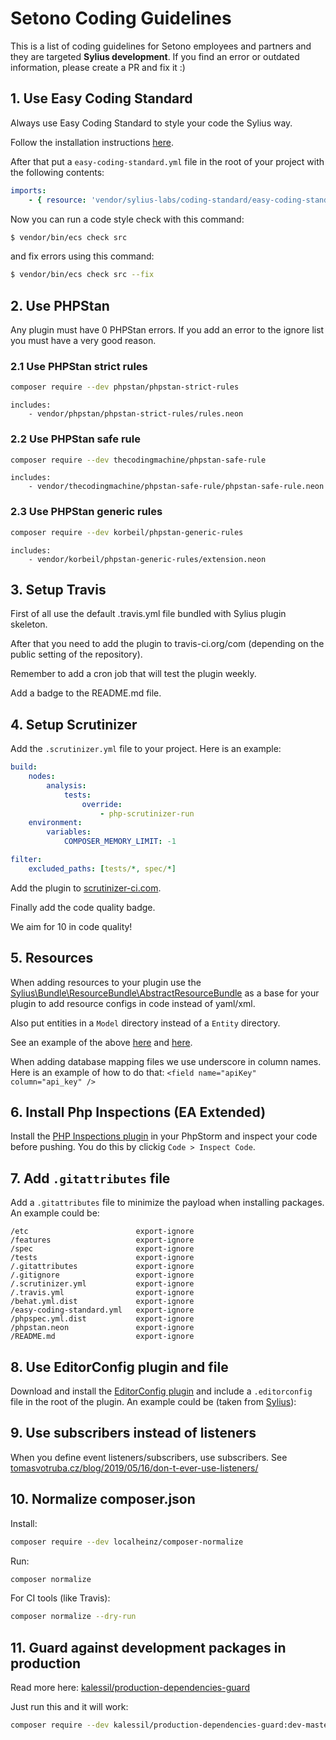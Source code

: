 # Setono Coding Guidelines
This is a list of coding guidelines for Setono employees and partners and they are targeted **Sylius development**. If you find an error or outdated information, please create a PR and fix it :)

## 1. Use Easy Coding Standard
Always use Easy Coding Standard to style your code the Sylius way.

Follow the installation instructions [here](https://github.com/Symplify/EasyCodingStandard).

After that put a `easy-coding-standard.yml` file in the root of your project with the following contents:

```yaml
imports:
    - { resource: 'vendor/sylius-labs/coding-standard/easy-coding-standard.yml' }
```

Now you can run a code style check with this command:

```bash
$ vendor/bin/ecs check src
```

and fix errors using this command:

```bash
$ vendor/bin/ecs check src --fix
```

## 2. Use PHPStan
Any plugin must have 0 PHPStan errors. If you add an error to the ignore list you must have a very good reason.

### 2.1 Use PHPStan strict rules
```bash
composer require --dev phpstan/phpstan-strict-rules
```

```neon
includes:
    - vendor/phpstan/phpstan-strict-rules/rules.neon
```

### 2.2 Use PHPStan safe rule
```bash
composer require --dev thecodingmachine/phpstan-safe-rule
```

```neon
includes:
    - vendor/thecodingmachine/phpstan-safe-rule/phpstan-safe-rule.neon
```

### 2.3 Use PHPStan generic rules
```bash
composer require --dev korbeil/phpstan-generic-rules
```

```neon
includes:
    - vendor/korbeil/phpstan-generic-rules/extension.neon
```

## 3. Setup Travis
First of all use the default .travis.yml file bundled with Sylius plugin skeleton.

After that you need to add the plugin to travis-ci.org/com (depending on the public setting of the repository).

Remember to add a cron job that will test the plugin weekly.

Add a badge to the README.md file.

## 4. Setup Scrutinizer
Add the `.scrutinizer.yml` file to your project. Here is an example:

```yaml
build:
    nodes:
        analysis:
            tests:
                override:
                    - php-scrutinizer-run
    environment:
        variables:
            COMPOSER_MEMORY_LIMIT: -1

filter:
    excluded_paths: [tests/*, spec/*]
```

Add the plugin to [scrutinizer-ci.com](https://scrutinizer-ci.com). 

Finally add the code quality badge.

We aim for 10 in code quality!

## 5. Resources
When adding resources to your plugin use the [Sylius\Bundle\ResourceBundle\AbstractResourceBundle](https://github.com/Sylius/Sylius/blob/master/src/Sylius/Bundle/ResourceBundle/AbstractResourceBundle.php) as a base for your plugin to add resource configs in code instead of yaml/xml.

Also put entities in a `Model` directory instead of a `Entity` directory.

See an example of the above [here](https://github.com/Setono/SyliusRedirectPlugin/blob/master/src/SetonoSyliusRedirectPlugin.php) and [here](https://github.com/Setono/SyliusRedirectPlugin/blob/master/src/DependencyInjection/Configuration.php).

When adding database mapping files we use underscore in column names. Here is an example of how to do that: `<field name="apiKey" column="api_key" />`

## 6. Install Php Inspections (EA Extended)
Install the [PHP Inspections plugin](https://github.com/kalessil/phpinspectionsea/blob/master/docs/getting-started.md) in your PhpStorm and inspect your code before pushing. You do this by clickig `Code > Inspect Code`.

## 7. Add `.gitattributes` file
Add a `.gitattributes` file to minimize the payload when installing packages. An example could be:

```text
/etc                        export-ignore
/features                   export-ignore
/spec                       export-ignore
/tests                      export-ignore
/.gitattributes             export-ignore
/.gitignore                 export-ignore
/.scrutinizer.yml           export-ignore
/.travis.yml                export-ignore
/behat.yml.dist             export-ignore
/easy-coding-standard.yml   export-ignore
/phpspec.yml.dist           export-ignore
/phpstan.neon               export-ignore
/README.md                  export-ignore
```

## 8. Use EditorConfig plugin and file
Download and install the [EditorConfig plugin](https://plugins.jetbrains.com/plugin/7294-editorconfig) and include a `.editorconfig` file in the root of the plugin. An example could be (taken from [Sylius](https://raw.githubusercontent.com/Sylius/Sylius-Standard/master/.editorconfig)):

## 9. Use subscribers instead of listeners
When you define event listeners/subscribers, use subscribers. See [tomasvotruba.cz/blog/2019/05/16/don-t-ever-use-listeners/](https://www.tomasvotruba.cz/blog/2019/05/16/don-t-ever-use-listeners/)

## 10. Normalize composer.json
Install:

```bash
composer require --dev localheinz/composer-normalize
```

Run:
```bash
composer normalize
```

For CI tools (like Travis):
```bash
composer normalize --dry-run
```

## 11. Guard against development packages in production
Read more here: [kalessil/production-dependencies-guard](https://github.com/kalessil/production-dependencies-guard)

Just run this and it will work:

```bash
composer require --dev kalessil/production-dependencies-guard:dev-master
```